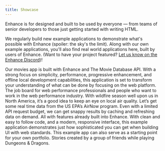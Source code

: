 ```yaml
---
title: Showcase
---
```


Enhance is for designed and built to be used by everyone — from teams of senior developers to those just getting started with writing HTML.

We regularly build new example applications to demonstrate what's possible with Enhance (spoiler: the sky's the limit). Along with our own example applications, you'll also find real world applications here, built by users of Enhance. (Want to have your project featured? [Let us know on the Enhance Discord](https://enhance.dev/discord))!

<doc-showcase title="Enhance Movies" image="/_public/img/showcase/enhance-movies.jpg" url="https://enhance-movies.com">
Our movies app is built with Enhance and The Movie Database API. With a strong focus on simplicity, performance, progressive enhancement, and offline local development capabilities, this application is set to transform your understanding of what can be done by focusing on the web platform.
</doc-showcase>

<doc-showcase title="Perfwork" author="Tim Kadlec" image="/_public/img/showcase/perfwork.jpg" url="https://enhance-movies.com">
The job board for web performance professionals and people who want to work in the web performance industry.
</doc-showcase>

<doc-showcase title="Air Quality Index" image="/_public/img/showcase/aqi.jpg" url="https://invent-k6b.begin.app/">
With wildfire season well upon us in North America, it’s a good idea to keep an eye on local air quality. Let’s get some real time data from the US EPA’s AirNow program. Even with a limited API request budget, we can get snappy results by caching and refreshing data on demand. All with features already built into Enhance.
</doc-showcase>

<doc-showcase title="Design Portfolio" image="/_public/img/showcase/design-portfolio.jpg" url="https://snow-wfi.begin.app/">
With clean and easy to follow code, and a modern, responsive interface, this example application demonstrates just how sophisticated you can get when building UI with web standards. This example app can also serve as a starting point for your own portfolio.
</doc-showcase>

<doc-showcase title="Notes from Underdark" author="Jonathan Lipps" image="/_public/img/showcase/underdark.jpg" url="https://underdark.quest/">
Stories created by a group of friends while playing Dungeons & Dragons.
</doc-showcase>

